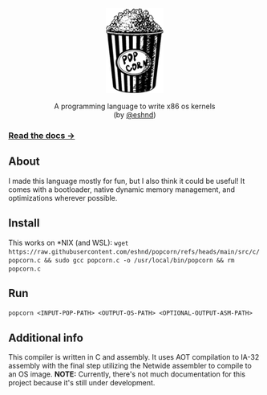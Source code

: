 <p align="center">
  <a href="https://github.com/eshnd/popcorn/wiki/Documentation"><img src="https://github.com/eshnd/eshnd.github.io/blob/main/oie_Sgc9BCE3cEmF.png?raw=true" alt="Logo" height=170></a>
</p>
<p align="center">A programming language to write x86 os kernels<br>(by <a href="https://eshnd.github.io/">@eshnd</a>)<p>
  
### [Read the docs →](https://github.com/eshnd/popcorn/wiki/Documentation)
## About
I made this language mostly for fun, but I also think it could be useful! It comes with a bootloader, native dynamic memory management, and optimizations wherever possible.
## Install
This works on *NIX (and WSL): `wget https://raw.githubusercontent.com/eshnd/popcorn/refs/heads/main/src/c/popcorn.c && sudo gcc popcorn.c -o /usr/local/bin/popcorn && rm popcorn.c`
## Run
`popcorn <INPUT-POP-PATH> <OUTPUT-OS-PATH> <OPTIONAL-OUTPUT-ASM-PATH>`
## Additional info
This compiler is written in C and assembly. It uses AOT compilation to IA-32 assembly with the final step utilizing the Netwide assembler to compile to an OS image. **NOTE:** Currently, there's not much documentation for this project because it's still under development.
